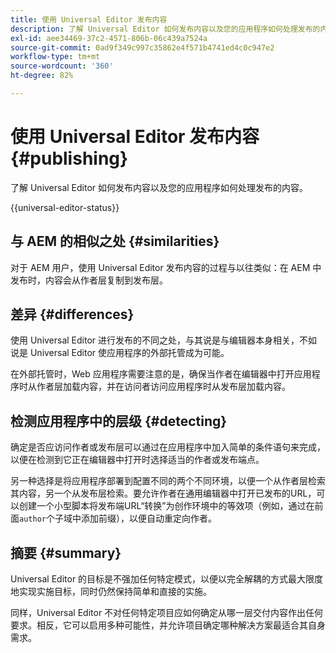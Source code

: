 ```yaml
---
title: 使用 Universal Editor 发布内容
description: 了解 Universal Editor 如何发布内容以及您的应用程序如何处理发布的内容。
exl-id: aee34469-37c2-4571-806b-06c439a7524a
source-git-commit: 0ad9f349c997c35862e4f571b4741ed4c0c947e2
workflow-type: tm+mt
source-wordcount: '360'
ht-degree: 82%

---
```



# 使用 Universal Editor 发布内容 {#publishing}

了解 Universal Editor 如何发布内容以及您的应用程序如何处理发布的内容。

{{universal-editor-status}}

## 与 AEM 的相似之处 {#similarities}

对于 AEM 用户，使用 Universal Editor 发布内容的过程与以往类似：在 AEM 中发布时，内容会从作者层复制到发布层。

## 差异 {#differences}

使用 Universal Editor 进行发布的不同之处，与其说是与编辑器本身相关，不如说是 Universal Editor 使应用程序的外部托管成为可能。

在外部托管时，Web 应用程序需要注意的是，确保当作者在编辑器中打开应用程序时从作者层加载内容，并在访问者访问应用程序时从发布层加载内容。

## 检测应用程序中的层级 {#detecting}

确定是否应访问作者或发布层可以通过在应用程序中加入简单的条件语句来完成，以便在检测到它正在编辑器中打开时选择适当的作者或发布端点。

另一种选择是将应用程序部署到配置不同的两个不同环境，以便一个从作者层检索其内容，另一个从发布层检索。要允许作者在通用编辑器中打开已发布的URL，可以创建一个小型脚本将发布端URL“转换”为创作环境中的等效项（例如，通过在前面`author`个子域中添加前缀），以便自动重定向作者。

## 摘要 {#summary}

Universal Editor 的目标是不强加任何特定模式，以便以完全解耦的方式最大限度地实现实施目标，同时仍然保持简单和直接的实施。

同样，Universal Editor 不对任何特定项目应如何确定从哪一层交付内容作出任何要求。相反，它可以启用多种可能性，并允许项目确定哪种解决方案最适合其自身需求。
